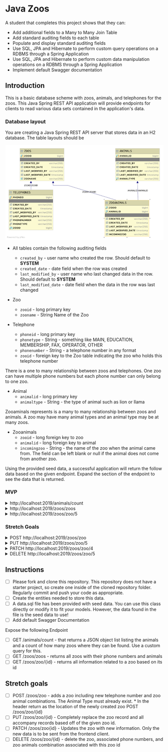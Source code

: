 # Java Zoos

A student that completes this project shows that they can:

* Add additional fields to a Many to Many Join Table
* Add standard auditing fields to each table
* Populate and display standard auditing fields
* Use SQL, JPA and Hibernate to perform custom query operations on a RDBMS through a Spring Application
* Use SQL, JPA and Hibernate to perform custom data manipulation operations on a RDBMS through a Spring Application
* Implement default Swagger documentation

## Introduction

This is a basic database scheme with zoos, animals, and telephones for the zoos. This Java Spring REST API application will provide endpoints for clients to read various data sets contained in the application's data.

### Database layout

You are creating a Java Spring REST API server that stores data in an H2 database. The table layouts should be

![Zoo Database Layout](zoodb_mvp.png)

* All tables contain the following auditing fields
  * `created_by` - user name who created the row. Should default to **SYSTEM**
  * `created_date` - date field when the row was created
  * `last_modified_by` - user name who last changed data in the row. Should default to **SYSTEM**
  * `last_modified_date` - date field when the data in the row was last changed

* Zoo
  * `zooid` - long primary key
  * `zooname` - String Name of the Zoo

* Telephone
  * `phoneid` - long primary key
  * `phonetype` - String - something like MAIN, EDUCATION, MEMBERSHIP, FAX, OPERATOR, OTHER
  * `phonenumber` - String - a telephone number in any format
  * `zooid` - foreign key to the Zoo table indicating the zoo who holds this telephone number
  
There is a one to many relationship between zoos and telephones. One zoo can have multiple phone numbers but each phone number can only belong to one zoo.

* Animal
  * `animalid` - long primary key
  * `animaltype` - String - the type of animal such as lion or llama

Zooaminals represents is a many to many relationship between zoos and animals. A zoo may have many animal types and an animal type may be at many zoos.

* Zooanimals
  * `zooid` - long foreign key to zoo
  * `animalid` - long foreign key to animal
  * `incomingzoo` - String - the name of the zoo when the animal came from. The field can be left blank or null if the animal does not come from another zoo.

Using the provided seed data, a successful application will return the follow data based on the given endpoint. Expand the section of the endpoint to see the data that is returned.

### MVP

<details>
<summary>http://localhost:2019/animals/count</summary>

```JSON
[
    {
        "animaltype": "bear",
        "animalid": 2,
        "countzoos": 3
    },
    {
        "animaltype": "lion",
        "animalid": 1,
        "countzoos": 3
    },
    {
        "animaltype": "llama",
        "animalid": 6,
        "countzoos": 1
    },
    {
        "animaltype": "monkey",
        "animalid": 3,
        "countzoos": 0
    },
    {
        "animaltype": "penguin",
        "animalid": 4,
        "countzoos": 0
    },
    {
        "animaltype": "tiger",
        "animalid": 5,
        "countzoos": 1
    },
    {
        "animaltype": "turtle",
        "animalid": 7,
        "countzoos": 1
    }
]
```

</details>

<details>
<summary>http://localhost:2019/zoos/zoos</summary>

```JSON
[
    {
        "zooid": 1,
        "zooname": "Gladys Porter Zoo",
        "telephones": [
            {
                "phoneid": 1,
                "phonetype": "MAIN",
                "phonenumber": "555-555-5555"
            },
            {
                "phoneid": 2,
                "phonetype": "EDUCATION",
                "phonenumber": "555-555-1234"
            },
            {
                "phoneid": 3,
                "phonetype": "MEMBERSHIP",
                "phonenumber": "555-555-4321"
            }
        ],
        "animals": [
            {
                "animal": {
                    "animalid": 1,
                    "animaltype": "lion"
                },
                "incomingzoo": "Point Defiance Zoo"
            },
            {
                "animal": {
                    "animalid": 2,
                    "animaltype": "bear"
                },
                "incomingzoo": "Point Defiance Zoo"
            }
        ]
    },
    {
        "zooid": 2,
        "zooname": "Point Defiance Zoo",
        "telephones": [],
        "animals": [
            {
                "animal": {
                    "animalid": 2,
                    "animaltype": "bear"
                },
                "incomingzoo": "Gladys Porter Zoo"
            }
        ]
    },
    {
        "zooid": 3,
        "zooname": "San Diego Zoo",
        "telephones": [
            {
                "phoneid": 5,
                "phonetype": "MAIN",
                "phonenumber": "555-123-5555"
            }
        ],
        "animals": [
            {
                "animal": {
                    "animalid": 1,
                    "animaltype": "lion"
                },
                "incomingzoo": "Gladys Porter Zoo"
            },
            {
                "animal": {
                    "animalid": 2,
                    "animaltype": "bear"
                },
                "incomingzoo": "Point Defiance Zoo"
            }
        ]
    },
    {
        "zooid": 4,
        "zooname": "San Antonio Zoo",
        "telephones": [
            {
                "phoneid": 4,
                "phonetype": "MAIN",
                "phonenumber": "123-555-5555"
            }
        ],
        "animals": []
    },
    {
        "zooid": 5,
        "zooname": "Smithsonian National Zoo",
        "telephones": [],
        "animals": [
            {
                "animal": {
                    "animalid": 7,
                    "animaltype": "turtle"
                },
                "incomingzoo": "San Diego Zoo"
            },
            {
                "animal": {
                    "animalid": 6,
                    "animaltype": "llama"
                },
                "incomingzoo": "Gladys Porter Zoo"
            },
            {
                "animal": {
                    "animalid": 5,
                    "animaltype": "tiger"
                },
                "incomingzoo": "Gladys Porter Zoo"
            },
            {
                "animal": {
                    "animalid": 1,
                    "animaltype": "lion"
                },
                "incomingzoo": "Gladys Porter Zoo"
            }
        ]
    }
]
```

</details>

<details>
<summary>http://localhost:2019/zoos/zoo/5</summary>

```JSON
{
    "zooid": 5,
    "zooname": "Smithsonian National Zoo",
    "telephones": [],
    "animals": [
        {
            "animal": {
                "animalid": 7,
                "animaltype": "turtle"
            },
            "incomingzoo": "San Diego Zoo"
        },
        {
            "animal": {
                "animalid": 6,
                "animaltype": "llama"
            },
            "incomingzoo": "Gladys Porter Zoo"
        },
        {
            "animal": {
                "animalid": 5,
                "animaltype": "tiger"
            },
            "incomingzoo": "Gladys Porter Zoo"
        },
        {
            "animal": {
                "animalid": 1,
                "animaltype": "lion"
            },
            "incomingzoo": "Gladys Porter Zoo"
        }
    ]
}
```

</details>

### Stretch Goals

<details>
<summary>POST http://localhost:2019/zoos/zoo</summary>

DATA

```JSON
{
    "zooname": "Lambda Llama School Zoo",
    "telephones": [
            {
                "phonetype": "OTHER",
                "phonenumber": "555-555-5555"
            },
            {
                "phonetype": "EDUCATION",
                "phonenumber": "555-555-1234"
            }
        ],
    "animals": [
        {
            "animal": {
                "animalid": 1
            },
            "incomingzoo": "San Diego Zoo"
        },
        {
            "animal": {
                "animalid": 2
            },
            "incomingzoo": "Gladys Porter Zoo"
        },
        {
            "animal": {
                "animalid": 3,
                "animaltype": "tiger"
            }
        }
    ]
}
```

OUTPUT

```TEXT
No Body Data

Location Header: http://localhost:2019/zoos/zoo/10
Status 201 Created
```

</details>

<details>
<summary>PUT http://localhost:2019/zoos/zoo/5</summary>

DATA

```JSON
{
    "zooname": "The Best Zoo",
    "telephones": [
            {
                "phonetype": "OTHER",
                "phonenumber": "555-555-5555"
            }
        ],
    "animals": [
        {
            "animal": {
                "animalid": 3
            },
            "incomingzoo": "San Diego Zoo"
        },
        {
            "animal": {
                "animalid": 5
            },
            "incomingzoo": "Gladys Porter Zoo"
        },
        {
            "animal": {
                "animalid": 7,
                "animaltype": "tiger"
            }
        }
    ]
}
```

OUTPUT

```TEXT
No Body Text

Status OK
```

</details>

<details>
<summary>PATCH http://localhost:2019/zoos/zoo/4</summary>

DATA

```JSON
{
     "telephones": [
            {
                "phonetype": "OTHER",
                "phonenumber": "555-555-5555"
            }
        ]
}
```

OUTPUT

```TEXT
No Body Data

Status OK
```

</details>

<details>
<summary>DELETE http://localhost:2019/zoos/zoo/5</summary>

OUTPUT

```TEXT
No Body Data

Status OK
```

</details>

## Instructions

* [ ] Please fork and clone this repository. This repository does not have a starter project, so create one inside of the cloned repository folder. Regularly commit and push your code as appropriate.
* [ ] Create the entities needed to store this data.
* [ ] A data.sql file has been provided with seed data. You can use this class directly or modify it to fit your models. However, the data found in the file is the seed data to use!
* [ ] Add default Swagger Documentation

Expose the following Endpoint

* [ ] GET /animals/count -  that returns a JSON object list listing the animals and a count of how many zoos where they can be found. Use a custom query for this.
* [ ] GET /zoos/zoos - returns all zoos with their phone numbers and animals
* [ ] GET /zoos/zoo/{id} - returns all information related to a zoo based on its id

## Stretch goals

* [ ] POST /zoos/zoo - adds a zoo including new telephone number and zoo animal combinations. The Animal Type must already exist.  * In the header return as the location of the newly created zoo POST /zoos/zoo/{id}
* [ ] PUT /zoos/zoo/{id} - Completely replace the zoo record and all accompany records based off of the given zoo id.
* [ ] PATCH /zoos/zoo{id} - Updates the zoo with new information. Only the new data is to be sent from the frontend client.
* [ ] DELETE /zoos/zoo/{id} - delete the zoo, associated phone numbers, and zoo animals combination associated with this zoo id
